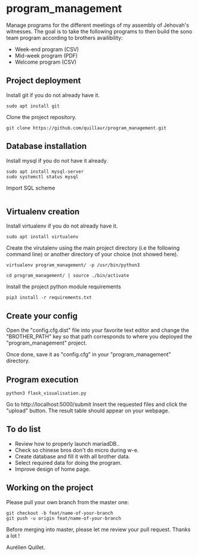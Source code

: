 # program_management
Manage programs for the different meetings of my assembly of Jehovah's witnesses.
The goal is to take the following programs to then build the sono team program according to brothers availibility:
- Week-end program (CSV)
- Mid-week program (PDF)
- Welcome program (CSV)

## Project deployment
Install git if you do not already have it.
```shell
sudo apt install git
```

Clone the project repository.
```shell
git clone https://github.com/quillaur/program_management.git
```

## Database installation
Install mysql if you do not have it already.
```shell
sudo apt install mysql-server
sudo systemctl status mysql
```

Import SQL scheme
```shell

```

## Virtualenv creation
Install virtualenv if you do not already have it. 
```shell
sudo apt install virtualenv
```

Create the virutalenv using the main project directory (i.e the following command line) or another directory of your choice (not showed here).
```shell
virtualenv program_management/ -p /usr/bin/python3
```
```shell
cd program_management/ | source ./bin/activate
```

Install the project python module requirements
```shell
pip3 install -r requirements.txt
```

## Create your config
Open the "config.cfg.dist" file into your favorite text 
editor and change the "BROTHER_PATH" key so that path 
corresponds to where you deployed 
the "program_management" project.

Once done, save it as "config.cfg" in your 
"program_management" directory.

## Program execution
```shell
python3 flask_visualisation.py
```

Go to http://localhost:5000/submit
Insert the requested files and click the "upload" button.
The result table should appear on your webpage.

## To do list
- Review how to properly launch mariadDB..
- Check so chinese bros don't do micro during w-e.
- Create database and fill it with all brother data.
- Select required data for doing the program.
- Improve design of home page.

## Working on the project
Please pull your own branch from the master one:
```shell
git checkout -b feat/name-of-your-branch
git push -u origin feat/name-of-your-branch
```
Before merging into master, please let me review your pull request.
Thanks a lot ! 

Aurélien Quillet.